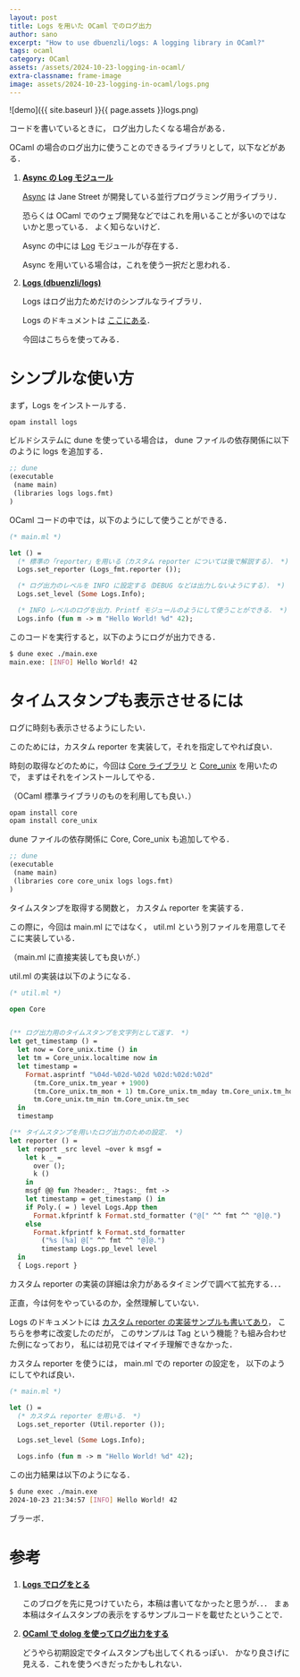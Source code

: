 ```yaml
---
layout: post
title: Logs を用いた OCaml でのログ出力
author: sano
excerpt: "How to use dbuenzli/logs: A logging library in OCaml?"
tags: ocaml
category: OCaml
assets: /assets/2024-10-23-logging-in-ocaml/
extra-classname: frame-image
image: assets/2024-10-23-logging-in-ocaml/logs.png
---
```


![demo]({{ site.baseurl }}{{ page.assets }}logs.png)

コードを書いているときに，
ログ出力したくなる場合がある．

OCaml の場合のログ出力に使うことのできるライブラリとして，以下などがある．

1. **[Async の Log モジュール](https://ocaml.org/p/async_unix/v0.15.0/doc/Async_unix/Log/index.html)**

   [Async](https://opensource.janestreet.com/async/) は
   Jane Street が開発している並行プログラミング用ライブラリ．

   恐らくは OCaml でのウェブ開発などではこれを用いることが多いのではないかと思っている．
   よく知らないけど．

   Async の中には [Log](https://ocaml.org/p/async_unix/v0.15.0/doc/Async_unix/Log/index.html)
   モジュールが存在する．

   Async を用いている場合は，これを使う一択だと思われる．

2. **[Logs (dbuenzli/logs)](https://github.com/dbuenzli/logs)**

   Logs はログ出力ためだけのシンプルなライブラリ．

   Logs のドキュメントは [ここにある](https://erratique.ch/software/logs/doc/Logs/index.html)．

   今回はこちらを使ってみる．

# シンプルな使い方

まず，Logs をインストールする．

```bash
opam install logs
```

ビルドシステムに dune を使っている場合は，
dune ファイルの依存関係に以下のように logs を追加する．

```lisp
;; dune
(executable
 (name main)
 (libraries logs logs.fmt)
)
```

OCaml コードの中では，以下のようにして使うことができる．

```ocaml
(* main.ml *)

let () =
  (* 標準の「reporter」を用いる（カスタム reporter については後で解説する）． *)
  Logs.set_reporter (Logs_fmt.reporter ());

  (* ログ出力のレベルを INFO に設定する（DEBUG などは出力しないようにする）． *)
  Logs.set_level (Some Logs.Info);

  (* INFO レベルのログを出力．Printf モジュールのようにして使うことができる． *)
  Logs.info (fun m -> m "Hello World! %d" 42);
```

このコードを実行すると，以下のようにログが出力できる．

```bash
$ dune exec ./main.exe
main.exe: [INFO] Hello World! 42
```

# タイムスタンプも表示させるには

ログに時刻も表示させるようにしたい．

このためには，カスタム reporter を実装して，それを指定してやれば良い．

時刻の取得などのために，今回は
[Core ライブラリ](https://github.com/janestreet/core) と
[Core_unix](https://github.com/janestreet/core_unix) を用いたので，
まずはそれをインストールしてやる．

（OCaml 標準ライブラリのものを利用しても良い．）

```bash
opam install core
opam install core_unix
```

dune ファイルの依存関係に Core, Core_unix も追加してやる．

```lisp
;; dune
(executable
 (name main)
 (libraries core core_unix logs logs.fmt)
)
```

タイムスタンプを取得する関数と，
カスタム reporter を実装する．

この際に，今回は main.ml にではなく，
util.ml という別ファイルを用意してそこに実装している．

（main.ml に直接実装しても良いが．）

util.ml の実装は以下のようになる．

```ocaml
(* util.ml *)

open Core


(** ログ出力用のタイムスタンプを文字列として返す． *)
let get_timestamp () =
  let now = Core_unix.time () in
  let tm = Core_unix.localtime now in
  let timestamp =
    Format.asprintf "%04d-%02d-%02d %02d:%02d:%02d"
      (tm.Core_unix.tm_year + 1900)
      (tm.Core_unix.tm_mon + 1) tm.Core_unix.tm_mday tm.Core_unix.tm_hour
      tm.Core_unix.tm_min tm.Core_unix.tm_sec
  in
  timestamp

(** タイムスタンプを用いたログ出力のための設定． *)
let reporter () =
  let report _src level ~over k msgf =
    let k _ =
      over ();
      k ()
    in
    msgf @@ fun ?header:_ ?tags:_ fmt ->
    let timestamp = get_timestamp () in
    if Poly.( = ) level Logs.App then
      Format.kfprintf k Format.std_formatter ("@[" ^^ fmt ^^ "@]@.")
    else
      Format.kfprintf k Format.std_formatter
        ("%s [%a] @[" ^^ fmt ^^ "@]@.")
        timestamp Logs.pp_level level
  in
  { Logs.report }
```

カスタム reporter の実装の詳細は余力があるタイミングで調べて拡充する．．．

正直，今は何をやっているのか，全然理解していない．

Logs のドキュメントには
[カスタム reporter の実装サンプルも書いてあり](https://erratique.ch/software/logs/doc/Logs/index.html#ex1)，
こちらを参考に改変したのだが，
このサンプルは Tag という機能？も組み合わせた例になっており，
私には初見ではイマイチ理解できなかった．

カスタム reporter を使うには，
main.ml での reporter の設定を，
以下のようにしてやれば良い．

```ocaml
(* main.ml *)

let () =
  (* カスタム reporter を用いる． *)
  Logs.set_reporter (Util.reporter ());

  Logs.set_level (Some Logs.Info);

  Logs.info (fun m -> m "Hello World! %d" 42);
```

この出力結果は以下のようになる．

```bash
$ dune exec ./main.exe
2024-10-23 21:34:57 [INFO] Hello World! 42
```

ブラーボ．

# 参考

1. **[Logs でログをとる](https://hackmd.io/@anqou/S1WwNaNdi)**

   このブログを先に見つけていたら，本稿は書いてなかったと思うが．．．
   まぁ本稿はタイムスタンプの表示をするサンプルコードを載せたということで．

2. **[OCaml で dolog を使ってログ出力をする](https://qiita.com/yoshihiro503/items/7dd3017f54961aee7d44)**

   どうやら初期設定でタイムスタンプも出してくれるっぽい．
   かなり良さげに見える．これを使うべきだったかもしれない．
